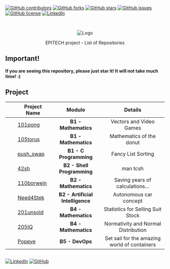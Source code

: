 [![GitHub contributors](https://img.shields.io/github/contributors/HorebParraud/Need4Stek?style=for-the-badge)](https://github.com/HorebParraud/Need4Stek/graphs/contributors)
[![GitHub forks](https://img.shields.io/github/forks/HorebParraud/Need4Stek?style=for-the-badge)](https://github.com/HorebParraud/Need4Stek/network)
[![GitHub stars](https://img.shields.io/github/stars/HorebParraud/Need4Stek?style=for-the-badge)](https://github.com/HorebParraud/Need4Stek/stargazers)
[![GitHub issues](https://img.shields.io/github/issues/HorebParraud/Need4Stek?style=for-the-badge)](https://github.com/HorebParraud/Need4Stek/issues)
[![GitHub license](https://img.shields.io/github/license/HorebParraud/Need4Stek?style=for-the-badge)](https://github.com/HorebParraud/Need4Stek)
[![LinkedIn][linkedin-shield]][linkedin-url]


<!-- PROJECT LOGO -->
<br />
<p align="center">
  <a>
    <img src="https://www.epitech.eu/wp-content/themes/epitech-adn/assets/images/adn/logos-baseline.svg" alt="Logo">
  </a>

  <p align="center">
    EPITECH project - List of Repositories
  </p>
</p>

<!-- IMPORTANT -->
## Important!
**If you are seeing this repository, please just star it! It will not take much time! :)**

## Project
|   |   Project Name  |   Module    | Details |
| :-:  |   -----   |   :------:    | :-: |
|<img src="https://www.flaticon.com/svg/static/icons/svg/1822/1822899.svg" width="15" /> | [101pong](https://github.com/HorebParraud/101pong) | **B1 - Mathematics** | Vectors and Video Games |
|<img src="https://www.flaticon.com/svg/static/icons/svg/1822/1822899.svg" width="15" /> | [105torus](https://github.com/HorebParraud/105torus) | **B1 - Mathematics** | Mathematics of the donut |
|<img src="https://www.flaticon.com/svg/static/icons/svg/3522/3522283.svg" width="15" /> | [push_swap](https://github.com/HorebParraud/push_swap) | **B1 - C Programming** | Fancy List Sorting |
|<img src="https://www.flaticon.com/svg/static/icons/svg/3522/3522283.svg" width="15" /> | [42sh](https://github.com/HorebParraud/42sh) | **B2 - Shell Programming** | man tcsh |
|<img src="https://www.flaticon.com/svg/static/icons/svg/1822/1822899.svg" width="15" /> | [110borwein](https://github.com/HorebParraud/110borwein) | **B2 - Mathematics** | Saving years of calculations... |
|<img src="https://www.flaticon.com/svg/static/icons/svg/3522/3522283.svg" width="15" /> | [Need4Stek](https://github.com/HorebParraud/Need4Stek) | **B2 - Artificial Intelligence** | Autonomous car concept |
|<img src="https://www.flaticon.com/svg/static/icons/svg/1822/1822899.svg" width="15" /> | [201unsold](https://github.com/HorebParraud/201unsold) | **B4 - Mathematics** | Statistics for Selling Suit Stock |
|<img src="https://www.flaticon.com/svg/static/icons/svg/1822/1822899.svg" width="15" /> | [205IQ](https://github.com/HorebParraud/205IQ) | **B4 - Mathematics** | Normativity and Normal Distribution |
|<img src="https://www.flaticon.com/svg/static/icons/svg/919/919853.svg" width="15" /> | [Popeye](https://github.com/HorebParraud/Popeye) | **B5 - DevOps** | Set sail for the amazing world of containers |

<!--USEFULL LINKS-->
##
[![LinkedIn][linkedin-shield]][linkedin-url] [![GitHub][github-shield]][github-url]

<!-- MARKDOWN LINKS, ALIAS & IMAGES -->
[linkedin-shield]: https://img.shields.io/badge/-LinkedIn-black.svg?style=for-the-badge&logo=linkedin&colorB=555
[linkedin-url]: https://www.linkedin.com/in/horeb-parraud/
[github-shield]: https://img.shields.io/badge/-other_repositories-black.svg?style=for-the-badge&logo=github&colorB=555
[github-url]: https://github.com/HorebParraud?tab=repositories
